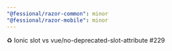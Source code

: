 ```yaml
---
"@fessional/razor-common": minor
"@fessional/razor-mobile": minor
---
```


♻️ Ionic slot vs vue/no-deprecated-slot-attribute #229
